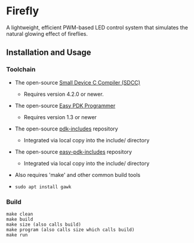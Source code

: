 # Firefly
A lightweight, efficient PWM-based LED control system that simulates the natural glowing effect of fireflies.

## Installation and Usage

### Toolchain
- The open-source [Small Device C Compiler (SDCC)](http://sdcc.sourceforge.net/)
  - Requires version 4.2.0 or newer.
- The open-source [Easy PDK Programmer](https://github.com/free-pdk/easy-pdk-programmer-software)
  - Requires version 1.3 or newer
- The open-source [pdk-includes](https://github.com/free-pdk/pdk-includes) repository
  - Integrated via local copy into the include/ directory
- The open-source [easy-pdk-includes](https://github.com/free-pdk/easy-pdk-includes) repository
  - Integrated via local copy into the include/ directory
- Also requires 'make' and other common build tools

- `sudo apt install gawk`

### Build
```
make clean
make build
make size (also calls build)
make program (also calls size which calls build)
make run
```
